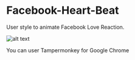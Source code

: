 # Facebook-Heart-Beat

User style to animate Facebook Love Reaction.

![alt text](https://i.imgur.com/fLq1oVk.gif)

You can user Tampermonkey for Google Chrome 
